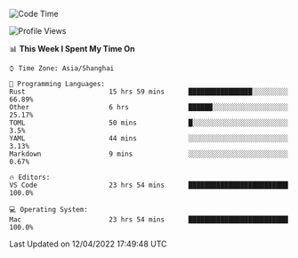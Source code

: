 <!--START_SECTION:waka-->
![Code Time](http://img.shields.io/badge/Code%20Time-1%2C225%20hrs%207%20mins-blue)

![Profile Views](http://img.shields.io/badge/Profile%20Views-18-blue)

📊 **This Week I Spent My Time On** 

```text
⌚︎ Time Zone: Asia/Shanghai

💬 Programming Languages: 
Rust                     15 hrs 59 mins      ████████████████░░░░░░░░░   66.89% 
Other                    6 hrs               ██████░░░░░░░░░░░░░░░░░░░   25.17% 
TOML                     50 mins             █░░░░░░░░░░░░░░░░░░░░░░░░   3.5% 
YAML                     44 mins             ░░░░░░░░░░░░░░░░░░░░░░░░░   3.13% 
Markdown                 9 mins              ░░░░░░░░░░░░░░░░░░░░░░░░░   0.67%

🔥 Editors: 
VS Code                  23 hrs 54 mins      █████████████████████████   100.0%

💻 Operating System: 
Mac                      23 hrs 54 mins      █████████████████████████   100.0%

```


 Last Updated on 12/04/2022 17:49:48 UTC
<!--END_SECTION:waka-->
